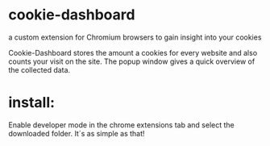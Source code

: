 # cookie-dashboard
a custom extension for Chromium browsers to gain insight into your cookies

Cookie-Dashboard stores the amount a cookies for every website and also counts your visit on the site.
The popup window gives a quick overview of the collected data.

# install:
Enable developer mode in the chrome extensions tab and select the downloaded folder.
It´s as simple as that!
